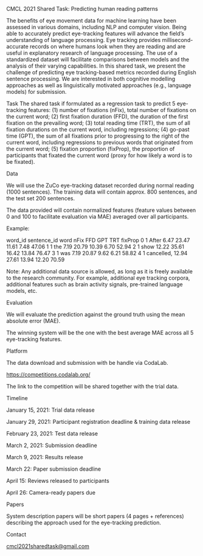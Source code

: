 CMCL 2021 Shared Task: Predicting
 human reading patterns

The benefits of eye movement data for machine learning
 have been assessed in various domains, including NLP and computer vision. 
Being
 able to accurately predict eye-tracking features will advance the field’s understanding of language processing.  Eye
 tracking provides millisecond-accurate records on where humans look when they are reading and are useful in explanatory research of language processing.
The
 use of a standardized dataset will facilitate comparisons between models and the analysis of their varying capabilities. In this shared task, we present the challenge of predicting eye tracking-based metrics recorded during English sentence processing. We
 are interested in both cognitive modelling approaches as well as linguistically motivated approaches (e.g., language models) for submission.


Task
The shared task if formulated as a regression task to
 predict 5 eye-tracking features:
(1) number of fixations (nFix), total number of fixations
 on the current word; 
(2) first fixation duration (FFD), the duration of the
 first fixation on the prevailing word; 
(3) total reading time (TRT), the sum of all fixation
 durations on the current word, including regressions; 
(4) go-past time (GPT), the sum of all fixations prior
 to progressing to the right of the current word, including regressions to previous words that originated from the current word;
(5) fixation proportion (fixProp), the proportion of
 participants that fixated the current word (proxy for how likely a word is to be fixated).




Data


We will use the ZuCo eye-tracking dataset recorded during normal reading (1000 sentences). The
 training data will contain approx. 800 sentences, and the test set 200 sentences.


The data provided will contain normalized features (feature values between 0 and 100 to facilitate
 evaluation via MAE) averaged over all participants.






Example:



word_id	sentence_id	word	nFix	FFD	GPT	TRT 	fixProp
0	1	After	6.47	23.47	11.61	7.48	47.06
1	1	the	7.19	20.79	10.39	6.70	52.94
2	1	show	12.22	35.61	16.42	13.84	76.47
3	1	was	7.19	20.87	9.62	6.21	58.82
4	1	cancelled,	12.94	27.61	13.94	12.20	70.59

Note: Any
 additional data source is allowed, as long as it is freely available to the research community. For example, additional eye tracking corpora, additional features such as brain activity signals, pre-trained language models, etc.



Evaluation


We will evaluate the prediction against the ground truth using the mean absolute error (MAE).

The winning system
 will be the one with the best average MAE across all 5 eye-tracking features.




Platform

The data download
 and submission with be handle via CodaLab.

https://competitions.codalab.org/ 

The link to the competition
 will be shared together with the trial data.



Timeline

January 15, 2021: Trial data release

January 29, 2021:
 Participant registration deadline & training data release

February 23, 2021:
 Test data release 

March 2,
 2021: Submission deadline

March 9,
 2021: Results release

March 22: Paper submission
 deadline

April 15: Reviews released to participants

April 26: Camera-ready
 papers due



Papers


System
 description papers will be short papers (4 pages + references) describing the approach used for the eye-tracking prediction.





Contact

cmcl2021sharedtask@gmail.com
